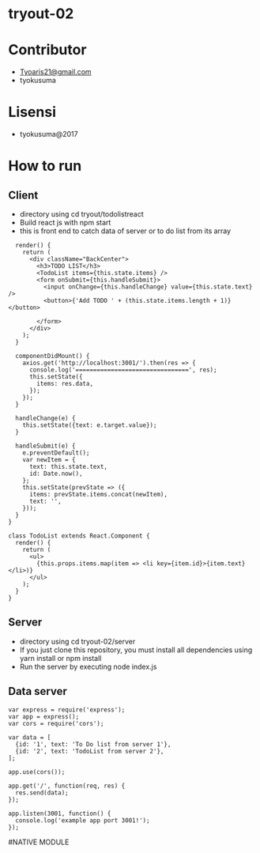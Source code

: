 # tryout-02

# Contributor
* Tyoaris21@gmail.com
* tyokusuma

# Lisensi
* tyokusuma@2017


# How to run

## Client

* directory using cd tryout/todolistreact
* Build react js with npm start
* this is front end to catch data of server or to do list from its array

```
  render() {
    return (
      <div className="BackCenter">
        <h3>TODO LIST</h3>
        <TodoList items={this.state.items} />
        <form onSubmit={this.handleSubmit}>
          <input onChange={this.handleChange} value={this.state.text} />
          <button>{'Add TODO ' + (this.state.items.length + 1)}</button>

        </form>
      </div>
    );
  }

  componentDidMount() {
    axios.get('http://localhost:3001/').then(res => {
      console.log('================================', res);
      this.setState({
        items: res.data,
      });
    });
  }

  handleChange(e) {
    this.setState({text: e.target.value});
  }

  handleSubmit(e) {
    e.preventDefault();
    var newItem = {
      text: this.state.text,
      id: Date.now(),
    };
    this.setState(prevState => ({
      items: prevState.items.concat(newItem),
      text: '',
    }));
  }
}

class TodoList extends React.Component {
  render() {
    return (
      <ul>
        {this.props.items.map(item => <li key={item.id}>{item.text}</li>)}
      </ul>
    );
  }
}
```

## Server

* directory using cd tryout-02/server
* If you just clone this repository, you must install all dependencies using yarn install or npm install
* Run the server by executing node index.js

## Data server


```
var express = require('express');
var app = express();
var cors = require('cors');

var data = [
  {id: '1', text: 'To Do list from server 1'},
  {id: '2', text: 'TodoList from server 2'},
];

app.use(cors());

app.get('/', function(req, res) {
  res.send(data);
});

app.listen(3001, function() {
  console.log('example app port 3001!');
});
```


#NATIVE MODULE


